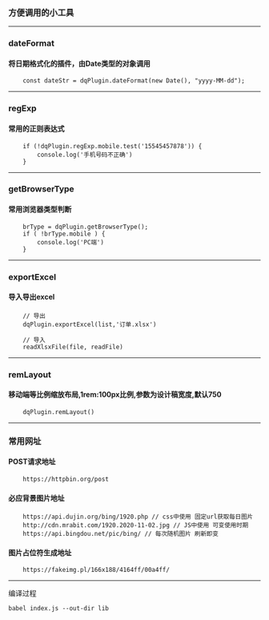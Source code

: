### 方便调用的小工具
--------

### dateFormat
#### 将日期格式化的插件，由Date类型的对象调用
```  
    const dateStr = dqPlugin.dateFormat(new Date(), "yyyy-MM-dd");
```
--------

### regExp
#### 常用的正则表达式
```  
    if (!dqPlugin.regExp.mobile.test('15545457878')) {
        console.log('手机号码不正确')
    }
```
--------

### getBrowserType
#### 常用浏览器类型判断
```  
    brType = dqPlugin.getBrowserType();
    if ( !brType.mobile ) {
        console.log('PC端')
    }
```
--------

### exportExcel
#### 导入导出excel
```  
    // 导出
    dqPlugin.exportExcel(list,'订单.xlsx')

    // 导入
    readXlsxFile(file, readFile)
```
--------

### remLayout
#### 移动端等比例缩放布局,1rem:100px比例,参数为设计稿宽度,默认750
```  
    dqPlugin.remLayout()
```
--------

### 常用网址
#### POST请求地址
```  
    https://httpbin.org/post
```
#### 必应背景图片地址
```  
    https://api.dujin.org/bing/1920.php // css中使用 固定url获取每日图片
    http://cdn.mrabit.com/1920.2020-11-02.jpg // JS中使用 可变使用时期
    https://api.bingdou.net/pic/bing/ // 每次随机图片 刷新即变
```
#### 图片占位符生成地址
```  
    https://fakeimg.pl/166x188/4164ff/00a4ff/
```
--------

编译过程
```  
babel index.js --out-dir lib
```
